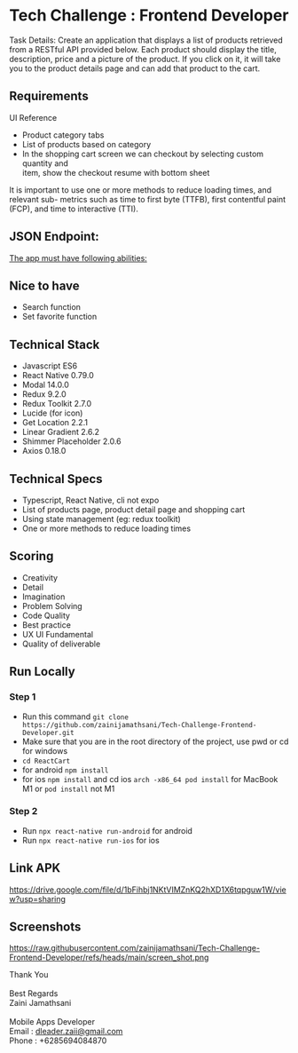 # Tech Challenge : Frontend Developer

Task
Details: Create an application that displays a list of products retrieved from a RESTful
API provided below. Each product should display the title, description, price and a
picture of the product. If you click on it, it will take you to the product details page and
can add that product to the cart.

## Requirements

UI Reference

- Product category tabs
- List of products based on category
- In the shopping cart screen we can checkout by selecting custom quantity and
  <br />item, show the checkout resume with bottom sheet

It is important to use one or more methods to reduce loading times, and relevant sub-
metrics such as time to first byte (TTFB), first contentful paint (FCP), and time to
interactive (TTI).

## JSON Endpoint:

[The app must have following abilities:](https://dummyjson.com/docs/products)

## Nice to have

- Search function
- Set favorite function

## Technical Stack

- Javascript ES6
- React Native 0.79.0
- Modal 14.0.0
- Redux 9.2.0
- Redux Toolkit 2.7.0
- Lucide (for icon)
- Get Location 2.2.1
- Linear Gradient 2.6.2
- Shimmer Placeholder 2.0.6
- Axios 0.18.0

## Technical Specs

- Typescript, React Native, cli not expo
- List of products page, product detail page and shopping cart
- Using state management (eg: redux toolkit)
- One or more methods to reduce loading times

## Scoring

- Creativity
- Detail
- Imagination
- Problem Solving
- Code Quality
- Best practice
- UX UI Fundamental
- Quality of deliverable

## Run Locally

### Step 1

- Run this command `git clone https://github.com/zainijamathsani/Tech-Challenge-Frontend-Developer.git`
- Make sure that you are in the root directory of the project, use pwd or cd for windows
- `cd ReactCart`
- for android `npm install`
- for ios `npm install` and cd ios `arch -x86_64 pod install` for MacBook M1 or `pod install` not M1

### Step 2

- Run `npx react-native run-android` for android
- Run `npx react-native run-ios` for ios

## Link APK

https://drive.google.com/file/d/1bFihbj1NKtVIMZnKQ2hXD1X6tqpguw1W/view?usp=sharing

## Screenshots

https://raw.githubusercontent.com/zainijamathsani/Tech-Challenge-Frontend-Developer/refs/heads/main/screen_shot.png

Thank You
<br /><br />
Best Regards<br />
Zaini Jamathsani
<br /><br />
Mobile Apps Developer<br />
Email : dleader.zaii@gmail.com<br />
Phone : +6285694084870
